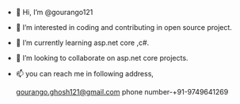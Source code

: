 - 👋 Hi, I’m @gourango121
- 👀 I’m interested in coding and contributing in open source project.
- 🌱 I’m currently learning asp.net core ,c#.
- 💞️ I’m looking to collaborate on asp.net core projects.
- 📫 you can reach me in following address,

    gourango.ghosh121@gmail.com
    phone number-+91-9749641269

<!---
gourango121/gourango121 is a ✨ special ✨ repository because its `README.md` (this file) appears on your GitHub profile.
You can click the Preview link to take a look at your changes.
--->

